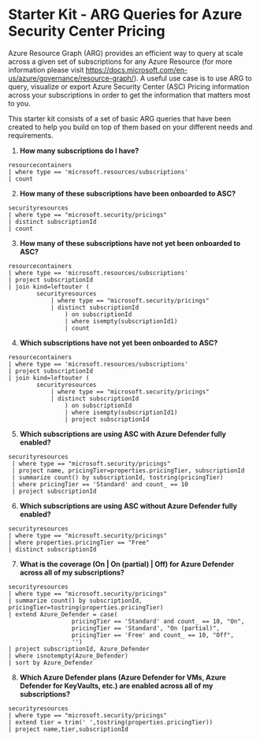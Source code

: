 # Starter Kit - ARG Queries for Azure Security Center Pricing
Azure Resource Graph (ARG) provides an efficient way to query at scale across a given set of subscriptions for any Azure Resource (for more information please visit https://docs.microsoft.com/en-us/azure/governance/resource-graph/). 
A useful use case is to use ARG to query, visualize or export Azure Security Center (ASC) Pricing information across your subscriptions in order to get the information that matters most to you.

This starter kit consists of a set of basic ARG queries that have been created to help you build on top of them based on your different needs and requirements.

1. **How many subscriptions do I have?**
```
resourcecontainers
| where type == 'microsoft.resources/subscriptions'
| count
```

2. **How many of these subscriptions have been onboarded to ASC?**
```
securityresources
| where type == "microsoft.security/pricings"
| distinct subscriptionId
| count
```

3. **How many of these subscriptions have not yet been onboarded to ASC?**
```
resourcecontainers
| where type == 'microsoft.resources/subscriptions'
| project subscriptionId
| join kind=leftouter (
        securityresources
            | where type == "microsoft.security/pricings"
            | distinct subscriptionId
                ) on subscriptionId 
                | where isempty(subscriptionId1)
                | count
```

4. **Which subscriptions have not yet been onboarded to ASC?**
```
resourcecontainers
| where type == 'microsoft.resources/subscriptions'
| project subscriptionId
| join kind=leftouter (
        securityresources
            | where type == "microsoft.security/pricings"
            | distinct subscriptionId
                ) on subscriptionId 
                | where isempty(subscriptionId1)
                | project subscriptionId
```

5. **Which subscriptions are using ASC with Azure Defender fully enabled?**
```
securityresources
 | where type == "microsoft.security/pricings"
 | project name, pricingTier=properties.pricingTier, subscriptionId
 | summarize count() by subscriptionId, tostring(pricingTier)
 | where pricingTier == 'Standard' and count_ == 10
 | project subscriptionId

```

6. **Which subscriptions are using ASC without Azure Defender fully enabled?**
```
securityresources
| where type == "microsoft.security/pricings"
| where properties.pricingTier == "Free" 
| distinct subscriptionId
```

7.  **What is the coverage (On | On (partial) | Off) for Azure Defender across all of my subscriptions?**
```
securityresources
| where type == "microsoft.security/pricings"
| summarize count() by subscriptionId,  pricingTier=tostring(properties.pricingTier)
| extend Azure_Defender = case(
                  pricingTier == 'Standard' and count_ == 10, "On", 
                  pricingTier == 'Standard', "On (partial)", 
                  pricingTier == 'Free' and count_ == 10, "Off", 
                  '')
| project subscriptionId, Azure_Defender
| where isnotempty(Azure_Defender)
| sort by Azure_Defender
```

8. **Which Azure Defender plans (Azure Defender for VMs, Azure Defender for KeyVaults, etc.) are enabled across all of my subscriptions?**
```
securityresources 
| where type == "microsoft.security/pricings"
| extend tier = trim(' ',tostring(properties.pricingTier))
| project name,tier,subscriptionId
```
